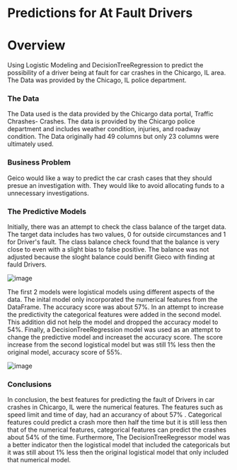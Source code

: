 
# Predictions for At Fault Drivers




# Overview

Using Logistic Modeling and DecisionTreeRegression to predict the possibility of a driver being at fault for car crashes in the Chicargo, IL area. The Data was provided by the Chicago, IL police department.

### The Data

The Data used is the data provided by the Chicargo data portal, Traffic Chrashes- Crashes. The data is provided by the Chicargo police department and includes weather condition, injuries, and roadway condition. The Data originally had 49 columns but only 23 columns were ultimately used. 

### Business Problem

Geico would like a way to predict the car crash cases that they should presue an investigation with. They would like to avoid allocating funds to a unnecessary investigations. 


### The Predictive Models


Initially, there was an attempt to check the class balance of the target data. The target data includes has two values, 0 for outside circumstances and 1 for Driver's fault. The class balance check found that the balance is very close to even with a slight bias to false positive. The balance was not adjusted because the sloght balance could benifit Gieco with finding at fauld Drivers. 

![image](https://user-images.githubusercontent.com/62761238/119340133-16c7b080-bc60-11eb-82f7-923718c804c4.png)

The first 2 models were logistical models using different aspects of the data. The inital model only incorporated the numerical features from the DataFrame. The accuracy score was about 57%. In an attempt to increase the predictivity the categorical features were added in the second model. This addition did not help the model and dropped the accuracy model to 54%. Finally, a DecisionTreeRegression model was used as an attempt to change the predictive model and increaset the accuracy score. The score increase from the second logistical model but was still 1% less then the original model, accuracy score of 55%.

![image](https://user-images.githubusercontent.com/62761238/119340243-48407c00-bc60-11eb-88de-7ac19d4c4a19.png)


### Conclusions

In conclusion, the best features for predicting the fault of Drivers in car crashes in Chicargo, IL were the numerical features. The features such as speed limit and time of day, had an accurancy of about 57% . Categorical features could predict a crash more then half the time but it is still less then that of the numerical features, categorical features can predict the crashes about 54% of the time. Furthermore, The  DecisionTreeRegressor model was a better indicator then the logistical model that included the categoricals but it was still about 1% less then the original logistical model that only included that numerical model. 

